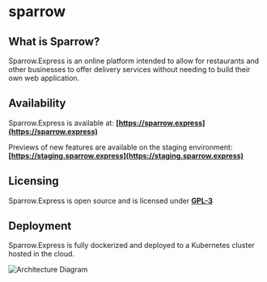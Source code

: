 # sparrow
## What is Sparrow?
Sparrow.Express is an online platform intended to allow for restaurants and other businesses to offer delivery services without needing to build their own web application.

## Availability
Sparrow.Express is available at: **[https://sparrow.express](https://sparrow.express)**

Previews of new features are available on the staging environment: **[https://staging.sparrow.express](https://staging.sparrow.express)** 

## Licensing
Sparrow.Express is open source and is licensed under **[GPL-3](https://github.com/jonathan-lee-devel/sparrow.express/blob/main/LICENSE)**

## Deployment
Sparrow.Express is fully dockerized and deployed to a Kubernetes cluster hosted in the cloud.

![Architecture Diagram](https://github.com/jonathan-lee-devel/sparrow.express/blob/main/sparrow-express-arch.png?raw=true)
